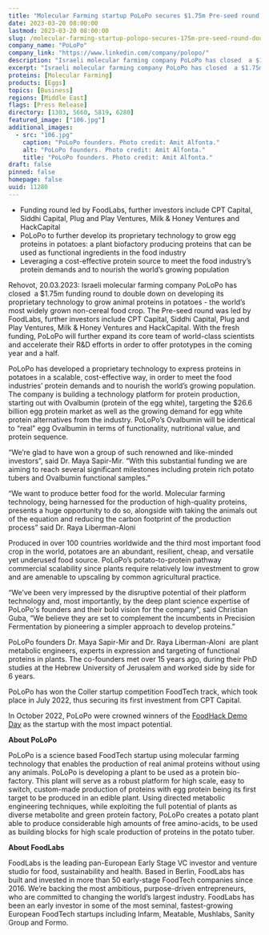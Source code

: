 ```yaml
---
title: "Molecular Farming startup PoLoPo secures $1.75m Pre-seed round to double down on its unique approach for animal-based proteins, growing in plants"
date: 2023-03-20 08:00:00
lastmod: 2023-03-20 08:00:00
slug: /molecular-farming-startup-polopo-secures-175m-pre-seed-round-double-down-its-unique
company_name: "PoLoPo"
company_link: "https://www.linkedin.com/company/polopo/"
description: "Israeli molecular farming company PoLoPo has closed  a $1.75m funding round to double down on developing its proprietary technology to grow egg proteins in potatoes"
excerpt: "Israeli molecular farming company PoLoPo has closed  a $1.75m funding round to double down on developing its proprietary technology to grow egg proteins in potatoes"
proteins: [Molecular Farming]
products: [Eggs]
topics: [Business]
regions: [Middle East]
flags: [Press Release]
directory: [1303, 5660, 5819, 6280]
featured_image: ["106.jpg"]
additional_images:
  - src: "106.jpg"
    caption: "PoLoPo founders. Photo credit: Amit Alfonta."
    alt: "PoLoPo founders. Photo credit: Amit Alfonta."
    title: "PoLoPo founders. Photo credit: Amit Alfonta."
draft: false
pinned: false
homepage: false
uuid: 11280
---
```

<ul>
<li>Funding round led by FoodLabs, further investors include CPT Capital, Siddhi Capital, Plug and Play Ventures, Milk & Honey Ventures and HackCapital</li>
<li>PoLoPo to further develop its proprietary technology to grow egg proteins in potatoes: a plant biofactory producing proteins that can be used as functional ingredients in the food industry</li>
<li>Leveraging a cost-effective protein source to meet the food industry’s protein demands and to nourish the world’s growing population</li>
</ul>
<p>Rehovot, 20.03.2023: Israeli molecular farming company PoLoPo has closed  a $1.75m funding round to double down on developing its proprietary technology to grow animal proteins in potatoes - the world’s most widely grown non-cereal food crop. The Pre-seed round was led by FoodLabs, further investors include CPT Capital, Siddhi Capital, Plug and Play Ventures, Milk & Honey Ventures and HackCapital. With the fresh funding, PoLoPo will further expand its core team of world-class scientists and accelerate their R&D efforts in order to offer prototypes in the coming year and a half.</p>
<p>PoLoPo has developed a proprietary technology to express proteins in potatoes in a scalable, cost-effective way, in order to meet the food industries’ protein demands and to nourish the world’s growing population. The company is building a technology platform for protein production, starting out with Ovalbumin (protein of the egg white), targeting the $26.6 billion egg protein market as well as the growing demand for egg white protein alternatives from the industry. PoLoPo’s Ovalbumin will be identical to “real” egg Ovalbumin in terms of functionality, nutritional value, and protein sequence. </p>
<p>“We’re glad to have won a group of such renowned and like-minded investors”, said Dr. Maya Sapir-Mir. “With this substantial funding we are aiming to reach several significant milestones including protein rich potato tubers and Ovalbumin functional samples.”</p>
<p>“We want to produce better food for the world. Molecular farming technology, being harnessed for the production of high-quality proteins, presents a huge opportunity to do so, alongside with taking the animals out of the equation and reducing the carbon footprint of the production process” said Dr. Raya Liberman-Aloni </p>
<p>Produced in over 100 countries worldwide and the third most important food crop in the world, potatoes are an abundant, resilient, cheap, and versatile yet underused food source. PoLoPo’s potato-to-protein pathway commercial scalability since plants require relatively low investment to grow and are amenable to upscaling by common agricultural practice.</p>
<p>“We’ve been very impressed by the disruptive potential of their platform technology and, most importantly, by the deep plant science expertise of PoLoPo's founders and their bold vision for the company”, said Christian Guba, “We believe they are set to complement the incumbents in Precision Fermentation by pioneering a simpler approach to develop proteins.”</p>
<p>PoLoPo founders Dr. Maya Sapir-Mir and Dr. Raya Liberman-Aloni  are plant metabolic engineers, experts in expression and targeting of functional proteins in plants. The co-founders met over 15 years ago, during their PhD studies at the Hebrew University of Jerusalem and worked side by side for 6 years.</p>
<p>PoLoPo has won the Coller startup competition FoodTech track, which took place in July 2022, thus securing its first investment from CPT Capital. </p>
<p>In October 2022, PoLoPo were crowned winners of the <a href="https://foodhack.global/articles/meet-the-winners-of-the-foodhack-demo-day"><u>FoodHack Demo Day</u></a> as the startup with the most impact potential. </p>
<p><strong>About PoLoPo</strong></p>
<p>PoLoPo is a science based FoodTech startup using molecular farming technology that enables the production of real animal proteins without using any animals. PoLoPo is developing a plant to be used as a protein bio-factory. This plant will serve as a robust platform for high scale, easy to switch, custom-made production of proteins with egg protein being its first target to be produced in an edible plant. Using directed metabolic engineering techniques, while exploiting the full potential of plants as diverse metabolite and green protein factory, PoLoPo creates a potato plant able to produce considerable high amounts of free amino-acids, to be used as building blocks for high scale production of proteins in the potato tuber.</p>
<p><strong>About FoodLabs </strong></p>
<p>FoodLabs is the leading pan-European Early Stage VC investor and venture studio for food, sustainability and health. Based in Berlin, FoodLabs has built and invested in more than 50 early-stage FoodTech companies since 2016. We’re backing the most ambitious, purpose-driven entrepreneurs, who are committed to changing the world’s largest industry. FoodLabs has been an early investor in some of the most seminal, fastest-growing European FoodTech startups including Infarm, Meatable, Mushlabs, Sanity Group and Formo.</p>
